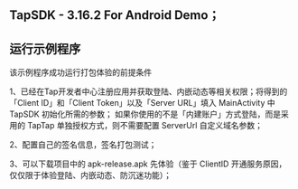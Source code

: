 ## TapSDK - 3.16.2 For Android Demo；

## 运行示例程序

该示例程序成功运行打包体验的前提条件

1、已经在Tap开发者中心注册应用并获取登陆、内嵌动态等相关权限；将得到的「Client ID」和「Client Token」以及「Server URL」填入 MainActivity 中 TapSDK 初始化所需的参数；
如果你使用的不是「内建账户」方式登陆，而是采用的 TapTap 单独授权方式，则不需要配置 ServerUrl 自定义域名参数；

2、配置自己的签名信息，签名打包测试；

3、可以下载项目中的 apk-release.apk 先体验（鉴于 ClientID 开通服务原因，仅仅限于体验登陆、内嵌动态、防沉迷功能）；
